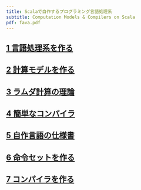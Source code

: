 ```yaml
---
title: Scalaで自作するプログラミング言語処理系
subtitle: Computation Models & Compilers on Scala
pdf: fava.pdf
---
```

## [1 言語処理系を作る](https://zenn.dev/nextzlog/articles/fava-chapter1)

## [2 計算モデルを作る](https://zenn.dev/nextzlog/articles/fava-chapter2)

## [3 ラムダ計算の理論](https://zenn.dev/nextzlog/articles/fava-chapter3)

## [4 簡単なコンパイラ](https://zenn.dev/nextzlog/articles/fava-chapter4)

## [5 自作言語の仕様書](https://zenn.dev/nextzlog/articles/fava-chapter5)

## [6 命令セットを作る](https://zenn.dev/nextzlog/articles/fava-chapter6)

## [7 コンパイラを作る](https://zenn.dev/nextzlog/articles/fava-chapter7)

